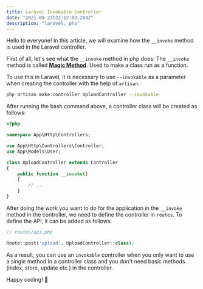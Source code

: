 ```yaml
---
title: Laravel Invokable Controller
date: "2021-09-21T22:12:03.284Z"
description: "laravel, php"
---
```


Hello to everyone! In this article, we will examine how the `__invoke` method is used in the Laravel controller.

First of all, let's see what the `__invoke` method in php does:
The `__invoke` method is called [**Magic Method**](https://www.php.net/manual/en/language.oop5.magic.php). Used to make a class run as a function.

To use this in Laravel, it is necessary to use `--invokable` as a parameter when creating the controller with the help of `artisan`.

```bash
php artisan make:controller UploadController --invokable
```

After running the bash command above, a controller class will be created as follows:

```php
<?php

namespace App\Http\Controllers;

use App\Http\Controllers\Controller;
use App\Models\User;

class UploadController extends Controller
{
    public function __invoke()
    {
        // ...
    }
}
```

After doing the work you want to do for the application in the `__invoke` method in the controller, we need to define the controller in `routes`. To define the API, it can be added as follows.

```php
// routes/api.php

Route::post('upload', UploadController::class);
```

As a result, you can use an `invokable` controller when you only want to use a single method in a controller class and you don't need basic methods (index, store, update etc.) in the controller.

Happy coding! :partying_face:
